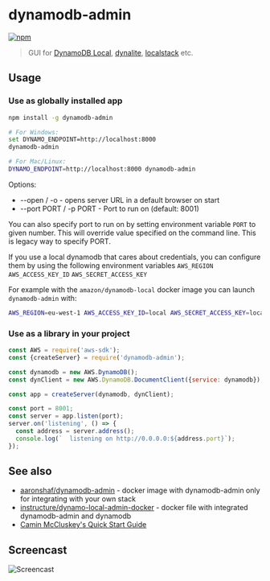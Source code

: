 # dynamodb-admin

[![npm](https://img.shields.io/npm/v/dynamodb-admin.svg)](https://www.npmjs.com/package/dynamodb-admin)
> GUI for [DynamoDB Local](https://aws.amazon.com/blogs/aws/dynamodb-local-for-desktop-development/), [dynalite](https://github.com/mhart/dynalite), [localstack](https://github.com/localstack/localstack) etc.

## Usage

### Use as globally installed app

```bash
npm install -g dynamodb-admin

# For Windows:
set DYNAMO_ENDPOINT=http://localhost:8000
dynamodb-admin

# For Mac/Linux:
DYNAMO_ENDPOINT=http://localhost:8000 dynamodb-admin
```

Options:
 - --open / -o - opens server URL in a default browser on start
 - --port PORT / -p PORT -  Port to run on (default: 8001)

You can also specify port to run on by setting environment variable `PORT` to given number. This will override value specified on the command line. This is legacy way to specify PORT.

If you use a local dynamodb that cares about credentials, you can configure them by using the following environment variables `AWS_REGION` `AWS_ACCESS_KEY_ID` `AWS_SECRET_ACCESS_KEY`

For example with the `amazon/dynamodb-local` docker image you can launch `dynamodb-admin` with:

```bash
AWS_REGION=eu-west-1 AWS_ACCESS_KEY_ID=local AWS_SECRET_ACCESS_KEY=local dynamodb-admin
```

### Use as a library in your project

```js
const AWS = require('aws-sdk');
const {createServer} = require('dynamodb-admin');

const dynamodb = new AWS.DynamoDB();
const dynClient = new AWS.DynamoDB.DocumentClient({service: dynamodb});

const app = createServer(dynamodb, dynClient);

const port = 8001;
const server = app.listen(port);
server.on('listening', () => {
  const address = server.address();
  console.log(`  listening on http://0.0.0.0:${address.port}`);
});
```

## See also

* [aaronshaf/dynamodb-admin](https://hub.docker.com/r/aaronshaf/dynamodb-admin/) - docker image with dynamodb-admin only for integrating with your own stack
* [instructure/dynamo-local-admin-docker](https://github.com/instructure/dynamo-local-admin-docker) - docker file with integrated dynamodb-admin and dynamodb
* [Camin McCluskey's Quick Start Guide](https://medium.com/swlh/a-gui-for-local-dynamodb-dynamodb-admin-b16998323f8e)

## Screencast

![Screencast](https://d3vv6lp55qjaqc.cloudfront.net/items/2S1m213N1o2L231e011o/Screen%20Recording%202016-10-17%20at%2001.11%20PM.gif?X-CloudApp-Visitor-Id=ab2071d5f76f8504ab6d3070d8a2c5c3&v=e6056da9)
